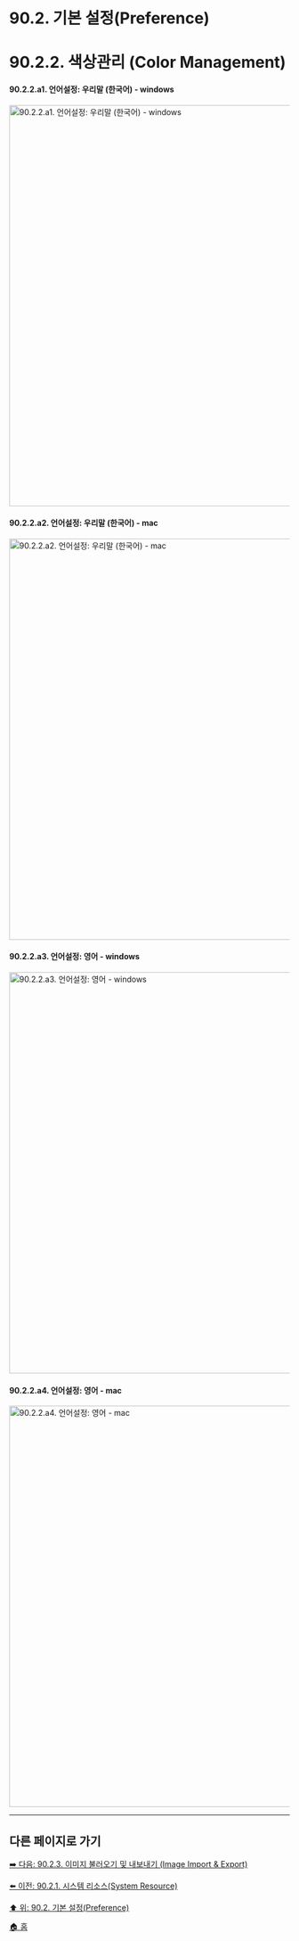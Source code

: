# 90.2. 기본 설정(Preference)
# 90.2.2. 색상관리 (Color Management)

#### 90.2.2.a1. 언어설정: 우리말 (한국어) - windows

<img width="720" alt="90.2.2.a1. 언어설정: 우리말 (한국어) - windows" src="https://github.com/wonder13662/gimp/assets/15767104/1bf19100-fd45-4c14-aa76-ca9b55e66b42">

#### 90.2.2.a2. 언어설정: 우리말 (한국어) - mac

<img width="720" alt="90.2.2.a2. 언어설정: 우리말 (한국어) - mac" src="https://github.com/wonder13662/gimp/assets/15767104/fed2cf8e-f004-4a68-8c00-40ef71d4228a">

#### 90.2.2.a3. 언어설정: 영어 - windows

<img width="720" alt="90.2.2.a3. 언어설정: 영어 - windows" src="https://github.com/wonder13662/gimp/assets/15767104/063b33e9-79ca-40d4-8771-78983a2e1518">

#### 90.2.2.a4. 언어설정: 영어 - mac

<img width="720" alt="90.2.2.a4. 언어설정: 영어 - mac" src="https://github.com/wonder13662/gimp/assets/15767104/b9480594-ca6a-4a72-80d8-0a69833601ab">

***

## 다른 페이지로 가기

[➡️ 다음: 90.2.3. 이미지 불러오기 및 내보내기 (Image Import & Export)](./90-02-03-image-import-n-export.md)

[⬅️ 이전: 90.2.1. 시스템 리소스(System Resource)](./90-02-01-system-resource.md)

[⬆️ 위: 90.2. 기본 설정(Preference)](./90-02-00-preference.md)

[🏠 홈](./00-home.md)
